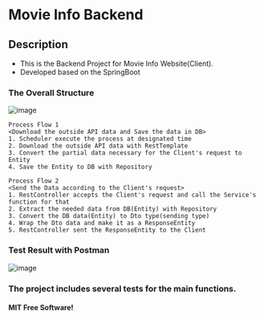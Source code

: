 # Movie Info Backend

## Description
* This is the Backend Project for Movie Info Website(Client).
* Developed based on the SpringBoot

### The Overall Structure
![image](https://user-images.githubusercontent.com/58356151/177513596-0ec3f166-af33-40e0-9483-ccdffb428e26.png)

```
Process Flow 1
<Download the outside API data and Save the data in DB>
1. Scheduler execute the process at designated time
2. Download the outside API data with RestTemplate
3. Convert the partial data necessary for the Client's request to Entity
4. Save the Entity to DB with Repository
```

```
Process Flow 2
<Send the Data according to the Client's request>
1. RestController accepts the Client's request and call the Service's function for that
2. Extract the needed data from DB(Entity) with Repository
3. Convert the DB data(Entity) to Dto type(sending type)
4. Wrap the Dto data and make it as a ResponseEntity
5. RestController sent the ResponseEntity to the Client
```

### Test Result with Postman
![image](https://user-images.githubusercontent.com/58356151/177515698-362e6a98-ebca-41fd-b0cf-ce2137b9c904.png)

### The project includes several tests for the main functions.

#### MIT Free Software!
